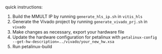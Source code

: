 quick instructions:

1. Build the MMULT IP by running `generate_hls_ip.sh` in `vitis_hls`
2. Generate the Vivado project by running `generate_vivado_prj.sh` in `vivado`
3. Make changes as necessary, export your hardware file
4. Update the hardware configuration for petalinux with `petalinux-config --get-hw-description=../vivado/your_new_hw.xsa`
5. Run petalinux-build
